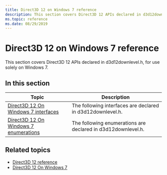 ```yaml
---
title: Direct3D 12 on Windows 7 reference
description: This section covers Direct3D 12 APIs declared in d3d12downlevel.h, for use solely on Windows 7.
ms.topic: reference
ms.date: 08/29/2019
---
```


# Direct3D 12 on Windows 7 reference

This section covers Direct3D 12 APIs declared in d3d12downlevel.h, for use solely on Windows 7.

## In this section

| Topic | Description |
| - | - |
| [Direct3D 12 On Windows 7 interfaces](direct3d-12on7-interfaces.md) | The following interfaces are declared in d3d12downlevel.h. |
| [Direct3D 12 On Windows 7 enumerations](direct3d-12on7-enumerations.md) | The following enumerations are declared in d3d12downlevel.h. |

## Related topics
* [Direct3D 12 reference](direct3d-12-reference.md)
* [Direct3D 12 On Windows 7](https://devblogs.microsoft.com/directx/porting-directx-12-games-to-windows-7/)
